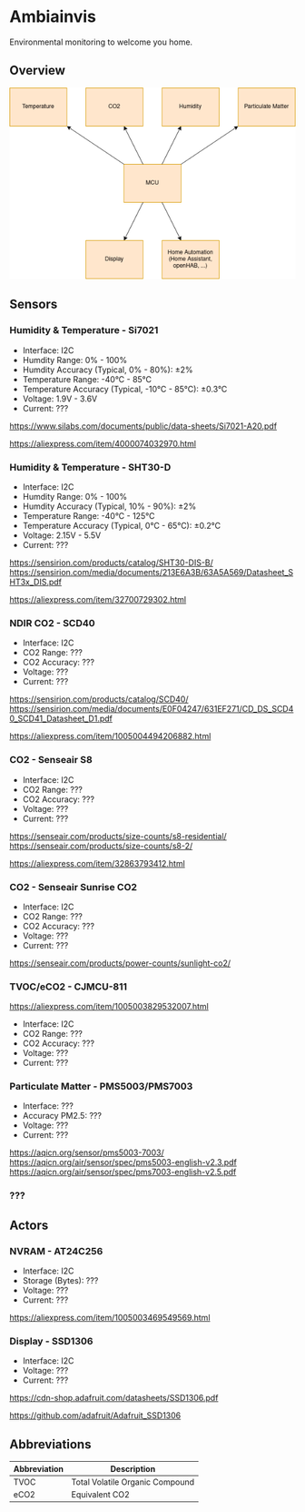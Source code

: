 
# Ambiainvis

Environmental monitoring to welcome you home.

## Overview

![Overview](Ambiainvis.drawio.png)

## Sensors

### Humidity & Temperature - Si7021

- Interface: I2C
- Humdity Range: 0% - 100%
- Humdity Accuracy (Typical, 0% - 80%): ±2%
- Temperature Range: -40°C - 85°C
- Temperature Accuracy (Typical, -10°C - 85°C): ±0.3°C
- Voltage: 1.9V - 3.6V
- Current: ???

https://www.silabs.com/documents/public/data-sheets/Si7021-A20.pdf

https://aliexpress.com/item/4000074032970.html

### Humidity & Temperature - SHT30-D

- Interface: I2C
- Humdity Range: 0% - 100%
- Humdity Accuracy (Typical, 10% - 90%): ±2%
- Temperature Range: -40°C - 125°C
- Temperature Accuracy (Typical, 0°C - 65°C): ±0.2°C
- Voltage: 2.15V - 5.5V
- Current: ???

https://sensirion.com/products/catalog/SHT30-DIS-B/
https://sensirion.com/media/documents/213E6A3B/63A5A569/Datasheet_SHT3x_DIS.pdf

https://aliexpress.com/item/32700729302.html

### NDIR CO2 - SCD40

- Interface: I2C
- CO2 Range: ???
- CO2 Accuracy: ???
- Voltage: ???
- Current: ???

https://sensirion.com/products/catalog/SCD40/
https://sensirion.com/media/documents/E0F04247/631EF271/CD_DS_SCD40_SCD41_Datasheet_D1.pdf

https://aliexpress.com/item/1005004494206882.html

### CO2 - Senseair S8

- Interface: I2C
- CO2 Range: ???
- CO2 Accuracy: ???
- Voltage: ???
- Current: ???

https://senseair.com/products/size-counts/s8-residential/
https://senseair.com/products/size-counts/s8-2/

https://aliexpress.com/item/32863793412.html

### CO2 - Senseair Sunrise CO2

- Interface: I2C
- CO2 Range: ???
- CO2 Accuracy: ???
- Voltage: ???
- Current: ???

https://senseair.com/products/power-counts/sunlight-co2/

### TVOC/eCO2 - CJMCU-811

https://aliexpress.com/item/1005003829532007.html

- Interface: I2C
- CO2 Range: ???
- CO2 Accuracy: ???
- Voltage: ???
- Current: ???

### Particulate Matter - PMS5003/PMS7003

- Interface: ???
- Accuracy PM2.5: ???
- Voltage: ???
- Current: ???

https://aqicn.org/sensor/pms5003-7003/
https://aqicn.org/air/sensor/spec/pms5003-english-v2.3.pdf
https://aqicn.org/air/sensor/spec/pms7003-english-v2.5.pdf

### ???

## Actors

### NVRAM - AT24C256

- Interface: I2C
- Storage (Bytes): ???
- Voltage: ???
- Current: ???

https://aliexpress.com/item/1005003469549569.html

### Display - SSD1306

- Interface: I2C
- Voltage: ???
- Current: ???

https://cdn-shop.adafruit.com/datasheets/SSD1306.pdf

https://github.com/adafruit/Adafruit_SSD1306

## Abbreviations

| Abbreviation | Description |
| -- | -- |
| TVOC | Total Volatile Organic Compound |
| eCO2 | Equivalent CO2 |
